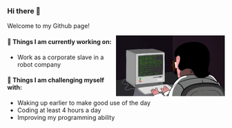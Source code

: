 ### Hi there 👋
Welcome to my Github page! 
  <!-- knock code pictures 敲代码的图片 -->

  <img align="right" alt="img" src="https://github.com/once233/once233/blob/main/img/coding.gif" width="50%" height="auto"/>

#### 🌱 Things I am currently working on: 
- Work as a corporate slave in a robot company


#### :muscle: Things I am challenging myself with:
- Waking up earlier to make good use of the day
- Coding at least 4 hours a day
- Improving my programming ability

